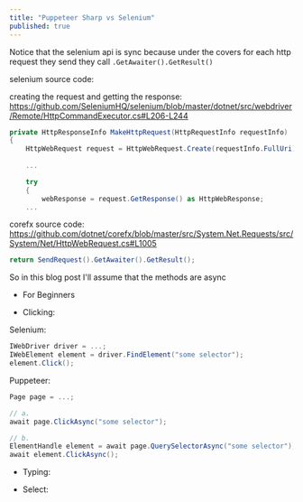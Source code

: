 ```yaml
---
title: "Puppeteer Sharp vs Selenium"
published: true
---
```


Notice that the selenium api is sync because under the covers for each http request they send they call `.GetAwaiter().GetResult()`

selenium source code:

creating the request and getting the response:
https://github.com/SeleniumHQ/selenium/blob/master/dotnet/src/webdriver/Remote/HttpCommandExecutor.cs#L206-L244
```cs
private HttpResponseInfo MakeHttpRequest(HttpRequestInfo requestInfo)
{
    HttpWebRequest request = HttpWebRequest.Create(requestInfo.FullUri) as HttpWebRequest;
    
    ...

    try
    {
        webResponse = request.GetResponse() as HttpWebResponse;
    ...
```

corefx source code:
https://github.com/dotnet/corefx/blob/master/src/System.Net.Requests/src/System/Net/HttpWebRequest.cs#L1005

```cs
return SendRequest().GetAwaiter().GetResult();
```

So in this blog post I'll assume that the methods are async 

* For Beginners

- Clicking:

Selenium:

```cs
IWebDriver driver = ...;
IWebElement element = driver.FindElement("some selector");
element.Click();
```

Puppeteer:

```cs
Page page = ...;

// a.
await page.ClickAsync("some selector");

// b.
ElementHandle element = await page.QuerySelectorAsync("some selector");
await element.ClickAsync();
```

- Typing:

- Select: